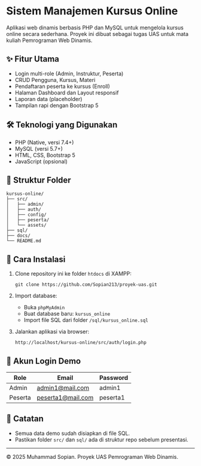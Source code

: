 # Sistem Manajemen Kursus Online

Aplikasi web dinamis berbasis PHP dan MySQL untuk mengelola kursus online secara sederhana. Proyek ini dibuat sebagai tugas UAS untuk mata kuliah Pemrograman Web Dinamis.

## ✨ Fitur Utama

- Login multi-role (Admin, Instruktur, Peserta)
- CRUD Pengguna, Kursus, Materi
- Pendaftaran peserta ke kursus (Enroll)
- Halaman Dashboard dan Layout responsif
- Laporan data (placeholder)
- Tampilan rapi dengan Bootstrap 5

## 🛠 Teknologi yang Digunakan

- PHP (Native, versi 7.4+)
- MySQL (versi 5.7+)
- HTML, CSS, Bootstrap 5
- JavaScript (opsional)

## 📁 Struktur Folder

```
kursus-online/
├── src/
│   ├── admin/
│   ├── auth/
│   ├── config/
│   ├── peserta/
│   └── assets/
├── sql/
├── docs/
└── README.md
```

## 🚀 Cara Instalasi

1. Clone repository ini ke folder `htdocs` di XAMPP:
   ```
   git clone https://github.com/Sopian213/proyek-uas.git
   ```

2. Import database:
   - Buka `phpMyAdmin`
   - Buat database baru: `kursus_online`
   - Import file SQL dari folder `/sql/kursus_online.sql`

3. Jalankan aplikasi via browser:
   ```
   http://localhost/kursus-online/src/auth/login.php
   ```

## 🔐 Akun Login Demo

| Role      | Email               | Password |
|-----------|---------------------|----------|
| Admin     | admin1@mail.com     | admin1   |
| Peserta   | peserta1@mail.com   | peserta1 |

## 📝 Catatan

- Semua data demo sudah disiapkan di file SQL.
- Pastikan folder `src/` dan `sql/` ada di struktur repo sebelum presentasi.

---

© 2025 Muhammad Sopian. Proyek UAS Pemrograman Web Dinamis.
